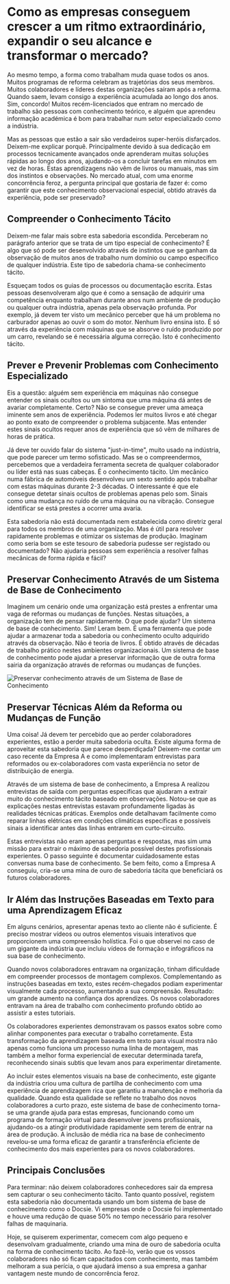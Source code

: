 # Como as empresas conseguem crescer a um ritmo extraordinário, expandir o seu alcance e transformar o mercado?

Ao mesmo tempo, a forma como trabalham muda quase todos os anos. Muitos programas de reforma celebram as trajetórias dos seus membros. Muitos colaboradores e líderes destas organizações saíram após a reforma. Quando saem, levam consigo a experiência acumulada ao longo dos anos. Sim, concordo! Muitos recém-licenciados que entram no mercado de trabalho são pessoas com conhecimento teórico, e alguém que aprendeu informação académica é bom para trabalhar num setor especializado como a indústria.

Mas as pessoas que estão a sair são verdadeiros super-heróis disfarçados. Deixem-me explicar porquê. Principalmente devido à sua dedicação em processos tecnicamente avançados onde aprenderam muitas soluções rápidas ao longo dos anos, ajudando-os a concluir tarefas em minutos em vez de horas. Estas aprendizagens não vêm de livros ou manuais, mas sim dos instintos e observações. No mercado atual, com uma enorme concorrência feroz, a pergunta principal que gostaria de fazer é: como garantir que este conhecimento observacional especial, obtido através da experiência, pode ser preservado?

## Compreender o Conhecimento Tácito

Deixem-me falar mais sobre esta sabedoria escondida. Perceberam no parágrafo anterior que se trata de um tipo especial de conhecimento? É algo que só pode ser desenvolvido através de instintos que se ganham da observação de muitos anos de trabalho num domínio ou campo específico de qualquer indústria. Este tipo de sabedoria chama-se conhecimento tácito.

Esqueçam todos os guias de processos ou documentação escrita. Estas pessoas desenvolveram algo que é como a sensação de adquirir uma competência enquanto trabalham durante anos num ambiente de produção ou qualquer outra indústria, apenas pela observação profunda. Por exemplo, já devem ter visto um mecânico perceber que há um problema no carburador apenas ao ouvir o som do motor. Nenhum livro ensina isto. É só através da experiência com máquinas que se absorve o ruído produzido por um carro, revelando se é necessária alguma correção. Isto é conhecimento tácito.

## Prever e Prevenir Problemas com Conhecimento Especializado

Eis a questão: alguém sem experiência em máquinas não consegue entender os sinais ocultos ou um sintoma que uma máquina dá antes de avariar completamente. Certo? Não se consegue prever uma ameaça iminente sem anos de experiência. Podemos ler muitos livros e até chegar ao ponto exato de compreender o problema subjacente. Mas entender estes sinais ocultos requer anos de experiência que só vêm de milhares de horas de prática.

Já deve ter ouvido falar do sistema "just-in-time", muito usado na indústria, que pode parecer um termo sofisticado. Mas se o compreendermos, percebemos que a verdadeira ferramenta secreta de qualquer colaborador ou líder está nas suas cabeças. É o conhecimento tácito. Um mecânico numa fábrica de automóveis desenvolveu um sexto sentido após trabalhar com estas máquinas durante 2-3 décadas. O interessante é que ele consegue detetar sinais ocultos de problemas apenas pelo som. Sinais como uma mudança no ruído de uma máquina ou na vibração. Consegue identificar se está prestes a ocorrer uma avaria. 

Esta sabedoria não está documentada nem estabelecida como diretriz geral para todos os membros de uma organização. Mas é útil para resolver rapidamente problemas e otimizar os sistemas de produção. Imaginam como seria bom se este tesouro de sabedoria pudesse ser registado ou documentado? Não ajudaria pessoas sem experiência a resolver falhas mecânicas de forma rápida e fácil?

## Preservar Conhecimento Através de um Sistema de Base de Conhecimento

Imaginem um cenário onde uma organização está prestes a enfrentar uma vaga de reformas ou mudanças de funções. Nestas situações, a organização tem de pensar rapidamente. O que pode ajudar? Um sistema de base de conhecimento. Sim! Leram bem. É uma ferramenta que pode ajudar a armazenar toda a sabedoria ou conhecimento oculto adquirido através da observação. Não é teoria de livros. É obtido através de décadas de trabalho prático nestes ambientes organizacionais. Um sistema de base de conhecimento pode ajudar a preservar informação que de outra forma sairia da organização através de reformas ou mudanças de funções.

![Preservar conhecimento através de um Sistema de Base de Conhecimento](https://cdn.docsie.io/workspace_PfNzfGj3YfKKtTO4T/doc_hyOyyoFNExMH5yxZ2/file_SkV94eJ5Z2aLeWqUT/appdocsieio_organization_likalo_stanley_global_enterprises_4k_3_ff818f9b-f1ad-1e18-cd68-372c40ff2be1.png "Preservar conhecimento através de um Sistema de Base de Conhecimento")

## Preservar Técnicas Além da Reforma ou Mudanças de Função

Uma coisa! Já devem ter percebido que ao perder colaboradores experientes, estão a perder muita sabedoria oculta. Existe alguma forma de aproveitar esta sabedoria que parece desperdiçada? Deixem-me contar um caso recente da Empresa A e como implementaram entrevistas para reformados ou ex-colaboradores com vasta experiência no setor de distribuição de energia.

Através de um sistema de base de conhecimento, a Empresa A realizou entrevistas de saída com perguntas específicas que ajudaram a extrair muito do conhecimento tácito baseado em observações. Notou-se que as explicações nestas entrevistas estavam profundamente ligadas às realidades técnicas práticas. Exemplos onde detalhavam facilmente como reparar linhas elétricas em condições climáticas específicas e possíveis sinais a identificar antes das linhas entrarem em curto-circuito.

Estas entrevistas não eram apenas perguntas e respostas, mas sim uma missão para extrair o máximo de sabedoria possível destes profissionais experientes. O passo seguinte é documentar cuidadosamente estas conversas numa base de conhecimento. Se bem feito, como a Empresa A conseguiu, cria-se uma mina de ouro de sabedoria tácita que beneficiará os futuros colaboradores.

## Ir Além das Instruções Baseadas em Texto para uma Aprendizagem Eficaz

Em alguns cenários, apresentar apenas texto ao cliente não é suficiente. É preciso mostrar vídeos ou outros elementos visuais interativos que proporcionem uma compreensão holística. Foi o que observei no caso de um gigante da indústria que incluiu vídeos de formação e infográficos na sua base de conhecimento.

Quando novos colaboradores entravam na organização, tinham dificuldade em compreender processos de montagem complexos. Complementando as instruções baseadas em texto, estes recém-chegados podiam experimentar visualmente cada processo, aumentando a sua compreensão. Resultado: um grande aumento na confiança dos aprendizes. Os novos colaboradores entravam na área de trabalho com conhecimento profundo obtido ao assistir a estes tutoriais.

Os colaboradores experientes demonstravam os passos exatos sobre como alinhar componentes para executar o trabalho corretamente. Esta transformação da aprendizagem baseada em texto para visual mostra não apenas como funciona um processo numa linha de montagem, mas também a melhor forma experiencial de executar determinada tarefa, reconhecendo sinais subtis que levam anos para experimentar diretamente.

Ao incluir estes elementos visuais na base de conhecimento, este gigante da indústria criou uma cultura de partilha de conhecimento com uma experiência de aprendizagem rica que garantiu a manutenção e melhoria da qualidade. Quando esta qualidade se reflete no trabalho dos novos colaboradores a curto prazo, este sistema de base de conhecimento torna-se uma grande ajuda para estas empresas, funcionando como um programa de formação virtual para desenvolver jovens profissionais, ajudando-os a atingir produtividade rapidamente sem terem de entrar na área de produção. A inclusão de média rica na base de conhecimento revelou-se uma forma eficaz de garantir a transferência eficiente de conhecimento dos mais experientes para os novos colaboradores.

## Principais Conclusões

Para terminar: não deixem colaboradores conhecedores sair da empresa sem capturar o seu conhecimento tácito. Tanto quanto possível, registem esta sabedoria não documentada usando um bom sistema de base de conhecimento como o Docsie. Vi empresas onde o Docsie foi implementado e houve uma redução de quase 50% no tempo necessário para resolver falhas de maquinaria.

Hoje, se quiserem experimentar, comecem com algo pequeno e desenvolvam gradualmente, criando uma mina de ouro de sabedoria oculta na forma de conhecimento tácito. Ao fazê-lo, verão que os vossos colaboradores não só ficam capacitados com conhecimento, mas também melhoram a sua perícia, o que ajudará imenso a sua empresa a ganhar vantagem neste mundo de concorrência feroz.